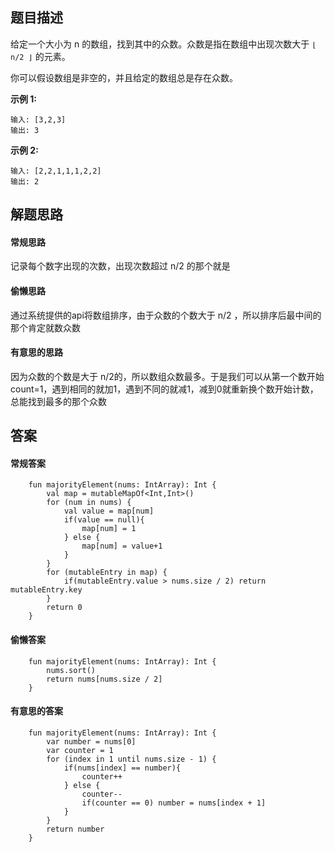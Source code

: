 ## 题目描述

给定一个大小为 n 的数组，找到其中的众数。众数是指在数组中出现次数大于 ``⌊ n/2 ⌋`` 的元素。

你可以假设数组是非空的，并且给定的数组总是存在众数。

**示例 1:**


```
输入: [3,2,3]
输出: 3
```

**示例 2:**


```
输入: [2,2,1,1,1,2,2]
输出: 2
```

## 解题思路

#### 常规思路

记录每个数字出现的次数，出现次数超过 n/2 的那个就是


#### 偷懒思路

通过系统提供的api将数组排序，由于众数的个数大于 n/2 ，所以排序后最中间的那个肯定就数众数


#### 有意思的思路

因为众数的个数是大于 n/2的，所以数组众数最多。于是我们可以从第一个数开始count=1，遇到相同的就加1，遇到不同的就减1，减到0就重新换个数开始计数，总能找到最多的那个众数


## 答案

#### 常规答案


```
    fun majorityElement(nums: IntArray): Int {
        val map = mutableMapOf<Int,Int>()
        for (num in nums) {
            val value = map[num]
            if(value == null){
                map[num] = 1
            } else {
                map[num] = value+1
            }
        }
        for (mutableEntry in map) {
            if(mutableEntry.value > nums.size / 2) return mutableEntry.key
        }
        return 0
    }
```


#### 偷懒答案


```
    fun majorityElement(nums: IntArray): Int {
        nums.sort()
        return nums[nums.size / 2]
    }
```


#### 有意思的答案


```
    fun majorityElement(nums: IntArray): Int {
        var number = nums[0]
        var counter = 1
        for (index in 1 until nums.size - 1) {
            if(nums[index] == number){
                counter++
            } else {
                counter--
                if(counter == 0) number = nums[index + 1]
            }
        }
        return number
    }
```
